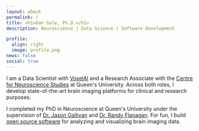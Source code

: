 ```yaml
---
layout: about
permalink: /
title: <h1>Dan Gale, Ph.D.</h1>
description: Neuroscience | Data Science | Software Development

profile:
  align: right
  image: profile.png
news: false
social: true
---
```


I am a Data Scientist with [VoxelAI](https://www.voxel.ai/) and a Research Associate with the [Centre for Neuroscience Studies](https://neuroscience.queensu.ca/) at Queen's University. Across both roles, I develop state-of-the-art brain imaging platforms for clinical and research purposes.

I completed my PhD in Neuroscience at Queen's University under the supervision of [Dr. Jason Gallivan](http://www.gallivanmaplab.com/) and [Dr. Randy Flanagan](http://www.flanaganlab.com/). For fun, I build [open source software](/software) for analyzing and visualizing brain imaging data. 